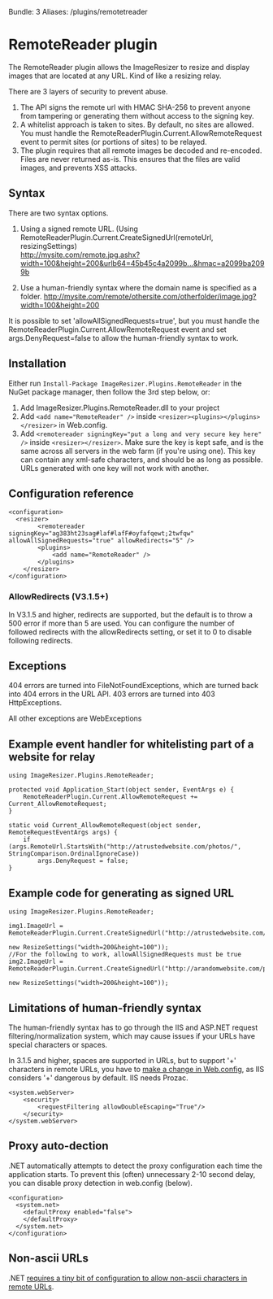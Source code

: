 Bundle: 3
Aliases: /plugins/remotetreader

# RemoteReader plugin

The RemoteReader plugin allows the ImageResizer to resize and display images that are located at any URL. Kind of like a resizing relay.

There are 3 layers of security to prevent abuse. 

1. The API signs the remote url with HMAC SHA-256 to prevent anyone from tampering or generating them without access to the signing key.
2. A whitelist approach is taken to sites. By default, no sites are allowed. You must handle the RemoteReaderPlugin.Current.AllowRemoteRequest event to permit sites (or portions of sites) to be relayed.
4. The  plugin requires that all remote images be decoded and re-encoded. Files are never returned as-is. This ensures that the files are valid images, and prevents XSS attacks.


## Syntax

There are two syntax options. 

1. Using a signed remote URL. (Using RemoteReaderPlugin.Current.CreateSignedUrl(remoteUrl, resizingSettings) <br />
   http://mysite.com/remote.jpg.ashx?width=100&height=200&urlb64=45b45c4a2099b...&hmac=a2099ba2099b

2. Use a human-friendly syntax where the domain name is specified as a folder. 
   http://mysite.com/remote/othersite.com/otherfolder/image.jpg?width=100&height=200

It is possible to set 'allowAllSignedRequests=true', but you must handle the RemoteReaderPlugin.Current.AllowRemoteRequest event and set args.DenyRequest=false to allow the human-friendly syntax to work.

## Installation

Either run `Install-Package ImageResizer.Plugins.RemoteReader` in the NuGet package manager, then follow the 3rd step below, or:

1. Add ImageResizer.Plugins.RemoteReader.dll to your project
2. Add `<add name="RemoteReader" />` inside `<resizer><plugins></plugins></resizer>` in Web.config.
3. Add `<remotereader signingKey="put a long and very secure key here" />` inside `<resizer></resizer>`. Make sure the key is kept safe, and is the same across all servers in the web farm (if you're using one). This key can contain any xml-safe characters, and should be as long as possible. URLs generated with one key will not work with another.


## Configuration reference

	<configuration>
	  <resizer>
			<remotereader signingKey="ag383ht23sag#laf#lafF#oyfafqewt;2twfqw" allowAllSignedRequests="true" allowRedirects="5" />
			<plugins>
				<add name="RemoteReader" />
			</plugins>
		</resizer>
	</configuration>

### AllowRedirects (V3.1.5+)

In V3.1.5 and higher, redirects are supported, but the default is to throw a 500 error if more than 5 are used. You can configure the number of followed redirects with the allowRedirects setting, or set it to 0 to disable following redirects.

## Exceptions

404 errors are turned into FileNotFoundExceptions, which are turned back into 404 errors in the URL API. 
403 errors are turned into 403 HttpExceptions.

All other exceptions are WebExceptions

## Example event handler for whitelisting part of a website for relay

	using ImageResizer.Plugins.RemoteReader;
	
	protected void Application_Start(object sender, EventArgs e) {
		RemoteReaderPlugin.Current.AllowRemoteRequest += Current_AllowRemoteRequest;
	}

	static void Current_AllowRemoteRequest(object sender, RemoteRequestEventArgs args) {
		if (args.RemoteUrl.StartsWith("http://atrustedwebsite.com/photos/", StringComparison.OrdinalIgnoreCase))
			args.DenyRequest = false;
	}
	
	
## Example code for generating as signed URL

	using ImageResizer.Plugins.RemoteReader;
	
	img1.ImageUrl = RemoteReaderPlugin.Current.CreateSignedUrl("http://atrustedwebsite.com/photos/leaf.jpg", 
																				new ResizeSettings("width=200&height=100"));
	//For the following to work, allowAllSignedRequests must be true
	img2.ImageUrl = RemoteReaderPlugin.Current.CreateSignedUrl("http://arandomwebsite.com/photos/leaf.jpg", 
																				new ResizeSettings("width=200&height=100"));

## Limitations of human-friendly syntax

The human-friendly syntax has to go through the IIS and ASP.NET request filtering/normalization system, which may cause issues if your URLs have special characters or spaces.

In 3.1.5 and higher, spaces are supported in URLs, but to support '+' characters in remote URLs, you have to [make a change in Web.config](http://stackoverflow.com/questions/1453218/is-enabling-double-escaping-dangerous), as IIS considers '+' dangerous by default. IIS needs Prozac.

	<system.webServer>
	    <security>
	        <requestFiltering allowDoubleEscaping="True"/>
	    </security>
	</system.webServer>

## Proxy auto-dection

.NET automatically attempts to detect the proxy configuration each time the application starts. To prevent this (often) unnecessary 2-10 second delay, you can disable proxy detection in web.config (below).

	<configuration>
	  <system.net>
	    <defaultProxy enabled="false">
	    </defaultProxy>
	  </system.net>
	</configuration>

## Non-ascii URLs

.NET [requires a tiny bit of configuration to allow non-ascii characters in remote URLs](http://stackoverflow.com/questions/6107621/uri-iswellformeduristring-needs-to-be-updated).